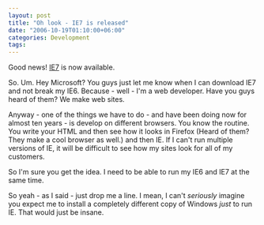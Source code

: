 ```yaml
---
layout: post
title: "Oh look - IE7 is released"
date: "2006-10-19T01:10:00+06:00"
categories: Development 
tags: 
---
```


Good news! <a href="http://www.microsoft.com/windows/ie/downloads/default.mspx">IE7</a> is now available.

So. Um. Hey Microsoft? You guys just let me know when I can download IE7 and not break my IE6. Because - well - I'm a web developer. Have you guys heard of them? We make web sites.

Anyway - one of the things we have to do - and have been doing now for almost ten years - is develop on different browsers. You know the routine. You write your HTML and then see how it looks in Firefox (Heard of them? They make a cool browser as well.) and then IE. If I can't run multiple versions of IE, it will be difficult to see how my sites look for all of my customers.

So I'm sure you get the idea. I need to be able to run my IE6 and IE7 at the same time.

So yeah - as I said - just drop me a line. I mean, I can't <i>seriously</i> imagine you expect me to install a completely  different copy of Windows <i>just</i> to run IE. That would just be insane.